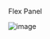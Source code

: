 Flex Panel

![image](https://github.com/user-attachments/assets/5cdc9536-07b8-4deb-be8b-d5e730f3ceb4)
